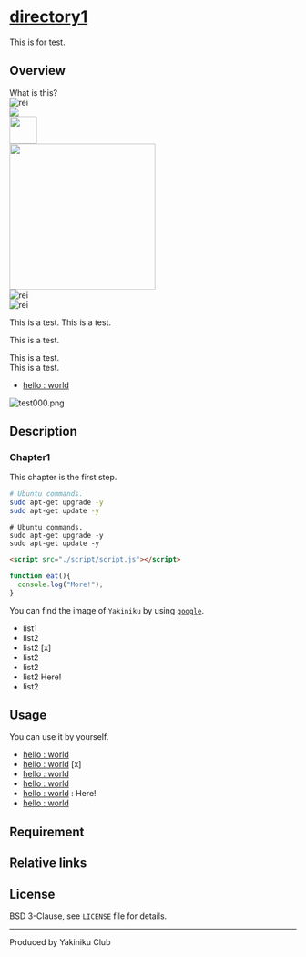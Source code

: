 # [directory1](https://www.google.co.jp/)
This is for test.

## Overview
What is this?  
![rei](https://user-images.githubusercontent.com/26182733/57117366-7495b100-6d96-11e9-8b9d-b44f80b95491.png)  
<img src="https://user-images.githubusercontent.com/26182733/57117366-7495b100-6d96-11e9-8b9d-b44f80b95491.png">  
<img src="https://user-images.githubusercontent.com/26182733/57117366-7495b100-6d96-11e9-8b9d-b44f80b95491.png" width="48">  
<img src="https://user-images.githubusercontent.com/26182733/57117366-7495b100-6d96-11e9-8b9d-b44f80b95491.png" width="256">  
<img alt="rei" src="">  
<img alt="rei" src="https://user-images.githubusercontent.com/26182733/57117366-7495b100-6d96-11e9-8b9d-b44f80b95491.png">  
 

This is a test.
This is a test.

This is a test.

This is a test.  
This is a test.
- [hello : world]()

![test000.png]()

## Description
### Chapter1
This chapter is the first step.
```sh
# Ubuntu commands.
sudo apt-get upgrade -y
sudo apt-get update -y
```
```shell
# Ubuntu commands.
sudo apt-get upgrade -y
sudo apt-get update -y
```
```html
<script src="./script/script.js"></script>
```
```js
function eat(){
  console.log("More!");
}
```
You can find the image of `Yakiniku` by using [`google`](https://www.google.co.jp/).
- list1
- list2
- list2 [x]
- list2
- list2
- list2 Here!
- list2

## Usage
You can use it by yourself.
- [hello : world]()  
- [hello : world]()  [x]
- [hello : world]()  
- [hello : world]()  
- [hello : world]() : Here!
- [hello : world]()  

## Requirement

## Relative links


## License
BSD 3-Clause, see `LICENSE` file for details.

---
Produced by Yakiniku Club

